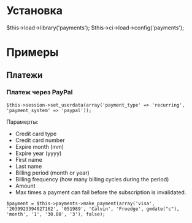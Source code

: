 
Установка
============


$this->load->library('payments');
$this->ci->load->config('payments');

Примеры
========

Платежи
------------------

### Платеж через PayPal


`
    $this->session->set_userdata(array('payment_type' => 'recurring', 'payment_system' => 'paypal'));
`

Парамерты:

- Credit card type
- Credit card number
- Expire month (mm)
- Expire year (yyyy)
- First name
- Last name
- Billing period (month or year)
- Billing frequency (how many billing cycles during the period)
- Amount
- Max times a payment can fail before the subscription is invalidated.

`
    $payment = $this->payments->make_payment(array('visa', '2039923394027162', '051989', 'Calvin', 'Froedge', gmdate("c"), 'month', '1', '30.00', '3'), false);
`

